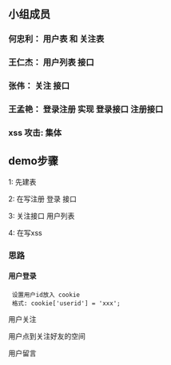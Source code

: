 ## 小组成员

### 何忠利： 用户表 和 关注表
### 王仁杰： 用户列表 接口  
### 张伟：   关注    接口
### 王孟艳： 登录注册 实现 登录接口 注册接口


### xss 攻击: 集体



## demo步骤

1: 先建表

2: 在写注册 登录 接口

3: 关注接口 用户列表

4: 在写xss




### 思路

#### 用户登录
     设置用户id放入 cookie
     格式: cookie['userid'] = 'xxx';
    
    
用户关注

用户点到关注好友的空间

用户留言

